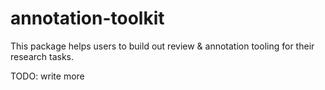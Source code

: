 # annotation-toolkit

This package helps users to build out review & annotation tooling for their research tasks.

TODO: write more